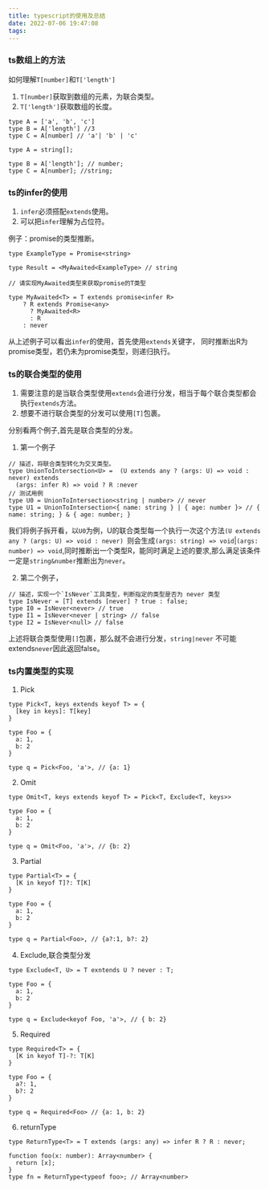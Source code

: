 ```yaml
---
title: typescript的使用及总结
date: 2022-07-06 19:47:08
tags:
---
```

### ts数组上的方法
如何理解`T[number]`和`T['length']`
1. `T[number]`获取到数组的元素，为联合类型。
2. `T['length']`获取数组的长度。
```
type A = ['a', 'b', 'c']
type B = A['length'] //3
type C = A[number] // 'a'| 'b' | 'c'

type A = string[];

type B = A['length']; // number;
type C = A[number]; //string;

```

### ts的infer的使用
1.  `infer`必须搭配`extends`使用。
2.  可以把`infer`理解为占位符。

例子：promise的类型推断。
```
type ExampleType = Promise<string>

type Result = <MyAwaited<ExampleType> // string

// 请实现MyAwaited类型来获取promise的T类型

type MyAwaited<T> = T extends promise<infer R>
    ? R extends Promise<any> 
      ? MyAwaited<R>
      : R
    : never
```
从上述例子可以看出`infer`的使用，首先使用`extends`关键字， 同时推断出R为promise<T>类型，若仍未为promise<any>类型，则递归执行。

<!-- more -->
### ts的联合类型的使用
1. 需要注意的是当联合类型使用`extends`会进行分发，相当于每个联合类型都会执行`extends`方法。
2. 想要不进行联合类型的分发可以使用`[T]`包裹。

分别看两个例子,首先是联合类型的分发。
1. 第一个例子
```
// 描述，将联合类型转化为交叉类型。
type UnionToIntersection<U> =  (U extends any ? (args: U) => void : never) extends 
  (args: infer R) => void ? R :never
// 测试用例
type U0 = UnionToIntersection<string | number> // never
type U1 = UnionToIntersection<{ name: string } | { age: number }> // { name: string; } & { age: number; }
```
我们将例子拆开看，以`U0`为例，U的联合类型每一个执行一次这个方法`(U extends any ? (args: U) => void : never) `则会生成`(args: string) => void`|`(args: number) => void`,同时推断出一个类型R，能同时满足上述的要求,那么满足该条件一定是`string&number`推断出为`never`。

2. 第二个例子，
```
// 描述，实现一个`IsNever`工具类型，判断指定的类型是否为 never 类型
type IsNever = [T] extends [never] ? true : false;
type I0 = IsNever<never> // true
type I1 = IsNever<never | string> // false
type I2 = IsNever<null> // false
```
上述将联合类型使用`[]`包裹，那么就不会进行分发，`string|never` 不可能extends`never`因此返回false。

### ts内置类型的实现
1. Pick
```
type Pick<T, keys extends keyof T> = {
  [key in keys]: T[key]
}

type Foo = {
  a: 1,
  b: 2
}

type q = Pick<Foo, 'a'>, // {a: 1}

```

2. Omit
```
type Omit<T, keys extends keyof T> = Pick<T, Exclude<T, keys>>

type Foo = {
  a: 1,
  b: 2
}

type q = Omit<Foo, 'a'>, // {b: 2}

```
3. Partial
```
type Partial<T> = {
  [K in keyof T]?: T[K]
}

type Foo = {
  a: 1,
  b: 2
}

type q = Partial<Foo>, // {a?:1, b?: 2}
```
4. Exclude,联合类型分发
```
type Exclude<T, U> = T exntends U ? never : T;

type Foo = {
  a: 1,
  b: 2
}

type q = Exclude<keyof Foo, 'a'>, // { b: 2}

```
5. Required
```
type Required<T> = {
  [K in keyof T]-?: T[K]
}

type Foo = {
  a?: 1,
  b?: 2
}

type q = Required<Foo> // {a: 1, b: 2}
```

6. returnType
```
type ReturnType<T> = T extends (args: any) => infer R ? R : never;

function foo(x: number): Array<number> {
  return [x];
}
type fn = ReturnType<typeof foo>; // Array<number>

```